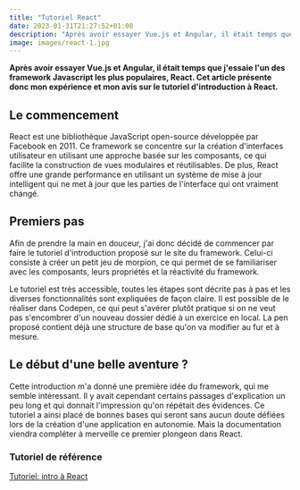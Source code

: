 ```yaml
---
title: "Tutoriel React"
date: 2023-01-31T21:27:52+01:00
description: "Après avoir essayer Vue.js et Angular, il était temps que j'essaie l'un des framework Javascript les plus populaires, React. Cet article présente donc mon expérience et mon avis sur le tutoriel d'introduction à React."
image: images/react-1.jpg
---
```


**Après avoir essayer Vue.js et Angular, il était temps que j'essaie l'un des framework Javascript les plus populaires, React. Cet article présente donc mon expérience et mon avis sur le tutoriel d'introduction à React.**

## Le commencement

React est une bibliothèque JavaScript open-source développée par Facebook en 2011. Ce framework se concentre sur la création d'interfaces utilisateur en utilisant une approche basée sur les composants, ce qui facilite la construction de vues modulaires et réutilisables. De plus, React offre une grande performance en utilisant un système de mise à jour intelligent qui ne met à jour que les parties de l'interface qui ont vraiment changé.

## Premiers pas

Afin de prendre la main en douceur, j'ai donc décidé de commencer par faire le tutoriel d'introduction proposé sur le site du framework. Celui-ci consiste à créer un petit jeu de morpion, ce qui permet de se familiariser avec les composants, leurs propriétés et la réactivité du framework.

Le tutoriel est très accessible, toutes les étapes sont décrite pas à pas et les diverses fonctionnalités sont expliquées de façon claire. Il est possible de le réaliser dans Codepen, ce qui peut s'avérer plutôt pratique si on ne veut pas s'encombrer d'un nouveau dossier dédié à un exercice en local. La pen proposé contient déjà une structure de base qu'on va modifier au fur et à mesure.

## Le début d'une belle aventure ?

Cette introduction m'a donné une première idée du framework, qui me semble intéressant. Il y avait cependant certains passages d'explication un peu long et qui donnait l'impression qu'on répétait des évidences. Ce tutoriel a ainsi placé de bonnes bases qui seront sans aucun doute défiées lors de la création d'une application en autonomie. Mais la documentation viendra compléter à merveille ce premier plongeon dans React.

### Tutoriel de référence

[Tutoriel: intro à React](https://fr.reactjs.org/tutorial/tutorial.html)
